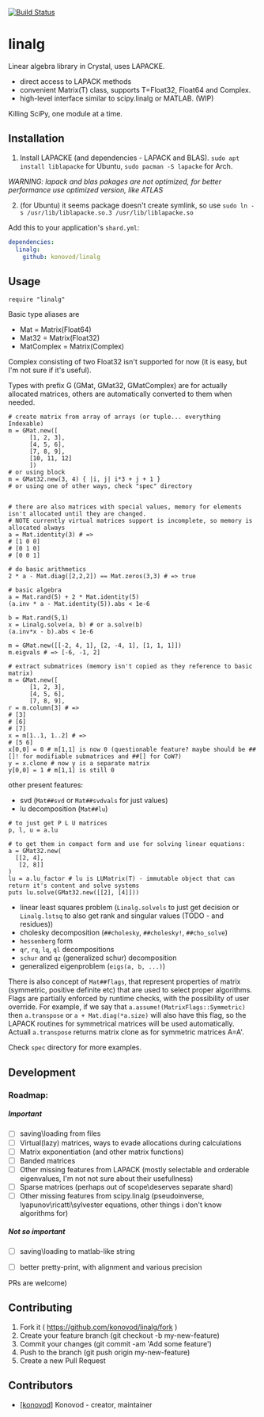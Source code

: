 [![Build Status](https://travis-ci.org/konovod/linalg.svg?branch=master)](https://travis-ci.org/konovod/linalg)

# linalg
Linear algebra library in Crystal, uses LAPACKE.
- direct access to LAPACK methods
- convenient Matrix(T) class, supports T=Float32, Float64 and Complex.
- high-level interface similar to scipy.linalg or MATLAB. (WIP)

Killing SciPy, one module at a time.

## Installation

1. Install LAPACKE (and dependencies - LAPACK and BLAS). `sudo apt install liblapacke` for Ubuntu, `sudo pacman -S lapacke` for Arch.

*WARNING: lapack and blas pakages are not optimized, for better performance use optimized version, like ATLAS*

2. (for Ubuntu) it seems package doesn't create symlink, so use `sudo ln -s /usr/lib/liblapacke.so.3 /usr/lib/liblapacke.so`


Add this to your application's `shard.yml`:

```yaml
dependencies:
  linalg:
    github: konovod/linalg
```

## Usage

```crystal
require "linalg"
```
Basic type aliases are
- Mat = Matrix(Float64)
- Mat32 = Matrix(Float32)
- MatComplex = Matrix(Complex)

Complex consisting of two Float32 isn't supported for now (it is easy, but I'm not sure if it's useful).

Types with prefix G (GMat, GMat32, GMatComplex) are for actually allocated matrices,
others are automatically converted to them when needed.

```crystal
# create matrix from array of arrays (or tuple... everything Indexable)
m = GMat.new([
      [1, 2, 3],
      [4, 5, 6],
      [7, 8, 9],
      [10, 11, 12]
      ])
# or using block
m = GMat32.new(3, 4) { |i, j| i*3 + j + 1 }
# or using one of other ways, check "spec" directory


# there are also matrices with special values, memory for elements isn't allocated until they are changed.
# NOTE currently virtual matrices support is incomplete, so memory is allocated always
a = Mat.identity(3) # =>
# [1 0 0]
# [0 1 0]
# [0 0 1]

# do basic arithmetics
2 * a - Mat.diag([2,2,2]) == Mat.zeros(3,3) # => true

# basic algebra
a = Mat.rand(5) + 2 * Mat.identity(5)
(a.inv * a - Mat.identity(5)).abs < 1e-6

b = Mat.rand(5,1)
x = Linalg.solve(a, b) # or a.solve(b)
(a.inv*x - b).abs < 1e-6

m = GMat.new([[-2, 4, 1], [2, -4, 1], [1, 1, 1]])
m.eigvals # => [-6, -1, 2]

# extract submatrices (memory isn't copied as they reference to basic matrix)
m = GMat.new([
      [1, 2, 3],
      [4, 5, 6],
      [7, 8, 9],
r = m.column[3] # =>
# [3]
# [6]
# [7]
x = m[1..1, 1..2] # =>
# [5 6]
x[0,0] = 0 # m[1,1] is now 0 (questionable feature? maybe should be ##[]! for modifiable submatrices and ##[] for CoW?)
y = x.clone # now y is a separate matrix
y[0,0] = 1 # m[1,1] is still 0

```
other present features:

- svd (`Mat##svd` or `Mat##svdvals` for just values)
- lu decomposition (`Mat##lu`)
```crystal
# to just get P L U matrices
p, l, u = a.lu

# to get them in compact form and use for solving linear equations:
a = GMat32.new(
  [[2, 4],
   [2, 8]]
)
lu = a.lu_factor # lu is LUMatrix(T) - immutable object that can return it's content and solve systems
puts lu.solve(GMat32.new([[2], [4]]))
```
- linear least squares problem (`Linalg.solvels` to just get decision or `Linalg.lstsq` to also get rank and singular values (TODO - and residues))
- cholesky decomposition (`##cholesky`, `##cholesky!`, `##cho_solve`)
- `hessenberg` form
- `qr`, `rq`, `lq`, `ql` decompositions
- `schur` and `qz` (generalized schur) decomposition
- generalized eigenproblem (`eigs(a, b, ...)`)

There is also concept of `Mat##flags`, that represent properties of matrix (symmetric, positive definite etc) that are used to select proper algorithms. Flags are partially enforced by runtime checks, with the possibility of user override. For example, if we say that `a.assume!(MatrixFlags::Symmetric)` then `a.transpose` or `a + Mat.diag(*a.size)` will also have this flag, so the LAPACK routines for symmetrical matrices will be used automatically. Actuall `a.transpose` returns matrix clone as for symmetric matrices A=A'. 


Check `spec` directory for more examples.
## Development

### Roadmap:

##### Important

- [ ] saving\loading from files
- [ ] Virtual(lazy) matrices, ways to evade allocations during calculations
- [ ] Matrix exponentiation (and other matrix functions)
- [ ] Banded matrices
- [ ] Other missing features from LAPACK (mostly selectable and orderable eigenvalues, I'm not not sure about their usefullness)
- [ ] Sparse matrices (perhaps out of scope\deserves separate shard)
- [ ] Other missing features from scipy.linalg (pseudoinverse, lyapunov\ricatti\sylvester equations, other things i don't know algorithms for)

##### Not so important

- [ ] saving\loading to matlab-like string
- [ ] better pretty-print, with alignment and various precision


PRs are welcome)

## Contributing

1. Fork it ( https://github.com/konovod/linalg/fork )
2. Create your feature branch (git checkout -b my-new-feature)
3. Commit your changes (git commit -am 'Add some feature')
4. Push to the branch (git push origin my-new-feature)
5. Create a new Pull Request


## Contributors

- [[konovod]](https://github.com/konovod) Konovod - creator, maintainer
